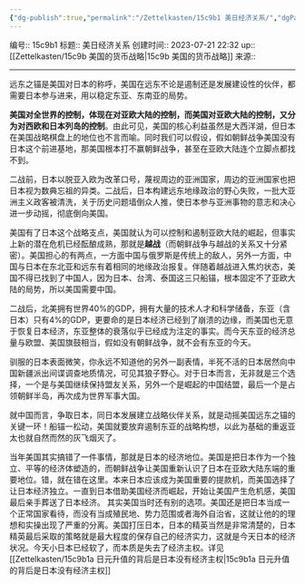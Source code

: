 ```yaml
---
{"dg-publish":true,"permalink":"/Zettelkasten/15c9b1 美日经济关系/","dgPassFrontmatter":true}
---
```


编号:: 15c9b1
标题:: 美日经济关系
创建时间:: 2023-07-21 22:32
up:: [[Zettelkasten/15c9b 美国的货币战略\|15c9b 美国的货币战略]]
来源:: 

---
远东之锚是美国对日本的称呼，美国在远东不论是遏制还是发展建设性的伙伴，都需要日本参与进来，用以稳定东亚、东南亚的局势。

**美国对全世界的控制，体现在对亚欧大陆的控制，而美国对亚欧大陆的控制，又分为对西欧和日本列岛的控制**。由此可见，美国的核心利益虽然是大西洋湖，但日本在美国战略棋盘上的地位也不言而喻。同时我们可以假设，假如朝鲜战争美国没有日本这个前进基地，那美国根本打不赢朝鲜战争，甚至在亚欧大陆连个立脚点都找不到。

二战前，日本以脱亚入欧为改革口号，蔑视周边的亚洲国家，周边的亚洲国家也把日本视为数典忘祖的异类。二战后，日本构建远东地缘政治的野心失败，一批大亚洲主义政客被清洗，关于历史问题墙倒众人推，使日本参与亚洲事物的意志和决心进一步动摇，彻底倒向美国。

美国有了日本这个战略支点，美国就认为可以控制和遏制亚欧大陆的崛起，但事实上新的潜在危机已经酝酿成熟，那就是**越战**（而朝鲜战争与越战的关系又十分紧密）。美国担心的有两点，一方面中国与俄罗斯是传统上的敌人，另外一方面，中国与日本在东北亚和远东有着相同的地缘政治报复。伴随着越战进入焦灼状态，美国不得已找到了中国人，因为日本、台湾、泰国这三只船锚，根本固定不了亚欧大陆的局势，所以美国需要中国。

二战后，北美拥有世界40%的GDP，拥有大量的技术人才和科学储备，东亚（含日本）只有4%的GDP，更要命的是日本经济已经到了崩溃的边缘，而美国也无意于恢复日本经济，东亚整体的衰落似乎已经成为注定的事实。而今天东亚的经济总量与欧盟、美国旗鼓相当，假如没有朝鲜战争，就不会有东亚的今天。

驯服的日本表面微笑，你永远不知道他的另外一副表情，半死不活的日本居然向中国新疆派出间谍调查地质情况，可见其狼子野心。对于日本而言，无非就是三个选择，一个是与美国继续保持盟友关系，另外一个是崛起的中国结盟，最后一个是占领朝鲜半岛，再次成为世界军事大国。

就中国而言，争取日本，同日本发展建立战略伙伴关系，就是动摇美国远东之锚的关键一环！船锚一松动，美国就要放弃遏制东亚的战略构想，以此为基础的重返亚太也就自然而然的灰飞烟灭了。

当年美国其实搞错了一件事情，那就是日本的经济地位。美国是把日本作为一个独立、平等的经济体塑造的，而朝鲜战争让美国重新认识了日本在亚欧大陆东端的重要地位。错，就在错在这里。本来日本应该成为美国重要的提款机，而美国选择了让日本经济独立。一直到日本借助美国经济而崛起，开始让美国产生危机感，美国最后亲手葬送了日本经济。
其实美国当时还有别的选项。美国还是把日本当成一个正常国家看待，而没有当成殖民地、势力范围或者海外自治省，这就让他的的理想和实操出现了严重的分离。美国打压日本，日本的精英当然是非常清楚的，日本精英最后采取的策略就是最大程度的保存自己的经济实力，这就是今天日本的经济状况。今天小日本已经软了，而本质是失去了经济主权。详见[[Zettelkasten/15c9b1a 日元升值的背后是日本没有经济主权\|15c9b1a 日元升值的背后是日本没有经济主权]]
